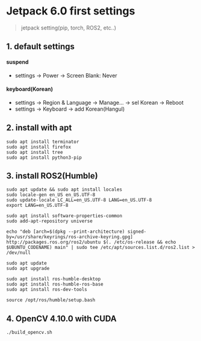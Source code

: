 # Jetpack 6.0 first settings
> jetpack setting(pip, torch, ROS2, etc..)

## 1. default settings
#### suspend
- settings -> Power -> Screen Blank: Never
#### keyboard(Korean)
- settings -> Region & Language -> Manage... -> sel Korean -> Reboot
- settings -> Keyboard -> add Korean(Hangul)

## 2. install with apt
```shell
sudo apt install terminator
sudo apt install firefox
sudo apt install tree
sudo apt install python3-pip
```

## 3. install ROS2(Humble)
```shell
sudo apt update && sudo apt install locales
sudo locale-gen en_US en_US.UTF-8
sudo update-locale LC_ALL=en_US.UTF-8 LANG=en_US.UTF-8
export LANG=en_US.UTF-8

sudo apt install software-properties-common
sudo add-apt-repository universe

echo "deb [arch=$(dpkg --print-architecture) signed-by=/usr/share/keyrings/ros-archive-keyring.gpg] http://packages.ros.org/ros2/ubuntu $(. /etc/os-release && echo $UBUNTU_CODENAME) main" | sudo tee /etc/apt/sources.list.d/ros2.list > /dev/null

sudo apt update
sudo apt upgrade

sudo apt install ros-humble-desktop
sudo apt install ros-humble-ros-base
sudo apt install ros-dev-tools

source /opt/ros/humble/setup.bash
```

## 4. OpenCV 4.10.0 with CUDA
```shell
./build_opencv.sh
```
